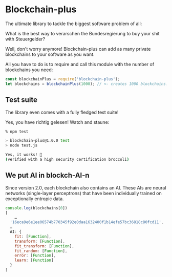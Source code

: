 # Blockchain-plus

The ultimate library to tackle the biggest software problem of all:

What is the best way to verarschen the Bundesregierung to buy your shit with Steuergelder?

Well, don't worry anymore! Blockchain-plus can add as many private blockchains to your software as you want.

All you have to do is to require and call this module with the number of blockchains you need:

```js
const blockchainPlus = require('blockchain-plus');
let blockchains = blockchainPlus(1000); // <- creates 1000 blockchains!!!
```

## Test suite

The library even comes with a fully fledged test suite!

Yes, you have richtig gelesen! Watch and staune:

```sh
% npm test

> blockchain-plus@1.0.0 test
> node test.js

Yes, it works! 🥦
(verified with a high security certification broccoli)
```

## We put AI in blockch-AI-n

Since version 2.0, each blockchain also contains an AI. These AIs are neural networks (single-layer perceptrons) that have been individually trained on exceptionally entropic data.

```js
console.log(blockchains[0])
[
	…
  '16eca9e6e1ee06574b770345f92e0daa1632400f1b14efe57bc36818c80fcd11',
  …
  AI: {
    fit: [Function],
    transform: [Function],
    fit_transform: [Function],
    fit_random: [Function],
    error: [Function],
    learn: [Function]
  }
]
```




